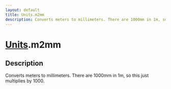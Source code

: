 ```yaml
---
layout: default
title: Units.m2mm
description: Converts meters to millimeters. There are 1000mm in 1m, so this just             multiplies by 1000.
---
```

# [Units]({{url}}pages/Reference/Units.html).m2mm

## Description
Converts meters to millimeters. There are 1000mm in 1m, so this just
            multiplies by 1000.

